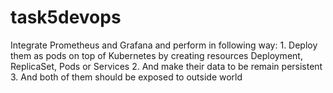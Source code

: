 # task5devops
Integrate Prometheus and Grafana and perform in following way: 1.  Deploy them as pods on top of Kubernetes by creating resources Deployment, ReplicaSet, Pods or Services 2.  And make their data to be remain persistent  3.  And both of them should be exposed to outside world
